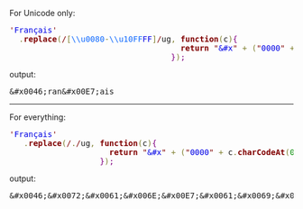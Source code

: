 For Unicode only:
<pre>
<span style="color:#800000; ">'</span><span style="color:#0000e6; ">Français</span><span style="color:#800000; ">'</span>
  <span style="color:#808030; ">.</span><span style="color:#800000; font-weight:bold; ">replace</span><span style="color:#808030; ">(</span><span style="color:#800000; ">/</span><span style="color:#808030; ">[</span><span style="color:#0f69ff; ">\\u0080</span><span style="color:#808030; ">-</span><span style="color:#0f69ff; ">\\u10FF</span><span style="color:#0000e6; ">FF</span><span style="color:#808030; ">]</span><span style="color:#800000; ">/</span>ug<span style="color:#808030; ">,</span> <span style="color:#800000; font-weight:bold; ">function</span><span style="color:#808030; ">(</span>c<span style="color:#808030; ">)</span><span style="color:#800080; ">{</span>
                                    <span style="color:#800000; font-weight:bold; ">return</span> <span style="color:#800000; ">"</span><span style="color:#0000e6; ">&amp;#x</span><span style="color:#800000; ">"</span> <span style="color:#808030; ">+</span> <span style="color:#808030; ">(</span><span style="color:#800000; ">"</span><span style="color:#0000e6; ">0000</span><span style="color:#800000; ">"</span> <span style="color:#808030; ">+</span> c<span style="color:#808030; ">.</span><span style="color:#800000; font-weight:bold; ">charCodeAt</span><span style="color:#808030; ">(</span><span style="color:#008c00; ">0</span><span style="color:#808030; ">)</span><span style="color:#808030; ">.</span><span style="color:#800000; font-weight:bold; ">toString</span><span style="color:#808030; ">(</span><span style="color:#008c00; ">16</span><span style="color:#808030; ">)</span><span style="color:#808030; ">)</span><span style="color:#808030; ">.</span><span style="color:#800000; font-weight:bold; ">toUpperCase</span><span style="color:#808030; ">(</span><span style="color:#808030; ">)</span><span style="color:#808030; ">.</span><span style="color:#800000; font-weight:bold; ">substr</span><span style="color:#808030; ">(</span><span style="color:#808030; ">-</span><span style="color:#008c00; ">4</span><span style="color:#808030; ">)</span> <span style="color:#808030; ">+</span> <span style="color:#800000; ">"</span><span style="color:#0000e6; ">;</span><span style="color:#800000; ">"</span> 
                                  <span style="color:#800080; ">}</span><span style="color:#808030; ">)</span><span style="color:#800080; ">;</span>
</pre>

output:
<pre>
&#x0026;&#x0023;&#x0078;&#x0030;&#x0030;&#x0034;&#x0036;&#x003B;&#x0072;&#x0061;&#x006E;&#x0026;&#x0023;&#x0078;&#x0030;&#x0030;&#x0045;&#x0037;&#x003B;&#x0061;&#x0069;&#x0073;
</pre>

<!--more-->
<hr/>

For everything:
<pre>
<span style='color:#800000; '>'</span><span style='color:#0000e6; '>Français</span><span style='color:#800000; '>'</span>
   <span style='color:#808030; '>.</span><span style='color:#800000; font-weight:bold; '>replace</span><span style='color:#808030; '>(</span><span style='color:#800000; '>/</span><span style='color:#808030; '>.</span><span style='color:#800000; '>/</span>ug<span style='color:#808030; '>,</span> <span style='color:#800000; font-weight:bold; '>function</span><span style='color:#808030; '>(</span>c<span style='color:#808030; '>)</span><span style='color:#800080; '>{</span>
                     <span style='color:#800000; font-weight:bold; '>return</span> <span style='color:#800000; '>"</span><span style='color:#0000e6; '>&amp;#x</span><span style='color:#800000; '>"</span> <span style='color:#808030; '>+</span> <span style='color:#808030; '>(</span><span style='color:#800000; '>"</span><span style='color:#0000e6; '>0000</span><span style='color:#800000; '>"</span> <span style='color:#808030; '>+</span> c<span style='color:#808030; '>.</span><span style='color:#800000; font-weight:bold; '>charCodeAt</span><span style='color:#808030; '>(</span><span style='color:#008c00; '>0</span><span style='color:#808030; '>)</span><span style='color:#808030; '>.</span><span style='color:#800000; font-weight:bold; '>toString</span><span style='color:#808030; '>(</span><span style='color:#008c00; '>16</span><span style='color:#808030; '>)</span><span style='color:#808030; '>)</span><span style='color:#808030; '>.</span><span style='color:#800000; font-weight:bold; '>toUpperCase</span><span style='color:#808030; '>(</span><span style='color:#808030; '>)</span><span style='color:#808030; '>.</span><span style='color:#800000; font-weight:bold; '>substr</span><span style='color:#808030; '>(</span><span style='color:#808030; '>-</span><span style='color:#008c00; '>4</span><span style='color:#808030; '>)</span> <span style='color:#808030; '>+</span> <span style='color:#800000; '>"</span><span style='color:#0000e6; '>;</span><span style='color:#800000; '>"</span>
                   <span style='color:#800080; '>}</span><span style='color:#808030; '>)</span><span style='color:#800080; '>;</span>
</pre>

output:
<pre>
&#x0026;&#x0023;&#x0078;&#x0030;&#x0030;&#x0034;&#x0036;&#x003B;&#x0026;&#x0023;&#x0078;&#x0030;&#x0030;&#x0037;&#x0032;&#x003B;&#x0026;&#x0023;&#x0078;&#x0030;&#x0030;&#x0036;&#x0031;&#x003B;&#x0026;&#x0023;&#x0078;&#x0030;&#x0030;&#x0036;&#x0045;&#x003B;&#x0026;&#x0023;&#x0078;&#x0030;&#x0030;&#x0045;&#x0037;&#x003B;&#x0026;&#x0023;&#x0078;&#x0030;&#x0030;&#x0036;&#x0031;&#x003B;&#x0026;&#x0023;&#x0078;&#x0030;&#x0030;&#x0036;&#x0039;&#x003B;&#x0026;&#x0023;&#x0078;&#x0030;&#x0030;&#x0037;&#x0033;&#x003B;
</pre>